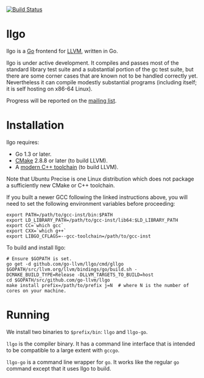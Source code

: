 [![Build Status](https://drone.io/github.com/go-llvm/llgo/status.png)](https://drone.io/github.com/go-llvm/llgo/latest)
# llgo

llgo is a [Go](http://golang.org) frontend for [LLVM](http://llvm.org), written in Go.

llgo is under active development. It compiles and passes most of the standard library test suite and a substantial portion of the gc test suite, but there are some corner cases that are known not to be handled correctly yet. Nevertheless it can compile modestly substantial programs (including itself; it is self hosting on x86-64 Linux).

Progress will be reported on the [mailing list](https://groups.google.com/d/forum/llgo-dev).

# Installation

llgo requires:
* Go 1.3 or later.
* [CMake](http://cmake.org/) 2.8.8 or later (to build LLVM).
* A [modern C++ toolchain](http://llvm.org/docs/GettingStarted.html#getting-a-modern-host-c-toolchain) (to build LLVM).

Note that Ubuntu Precise is one Linux distribution which does not package a sufficiently new CMake or C++ toolchain.

If you built a newer GCC following the linked instructions above, you will need to set the following environment variables before proceeding:

    export PATH=/path/to/gcc-inst/bin:$PATH
    export LD_LIBRARY_PATH=/path/to/gcc-inst/lib64:$LD_LIBRARY_PATH
    export CC=`which gcc`
    export CXX=`which g++`
    export LIBGO_CFLAGS=--gcc-toolchain=/path/to/gcc-inst

To build and install llgo:

    # Ensure $GOPATH is set.
    go get -d github.com/go-llvm/llgo/cmd/gllgo
    $GOPATH/src/llvm.org/llvm/bindings/go/build.sh -DCMAKE_BUILD_TYPE=Release -DLLVM_TARGETS_TO_BUILD=host
    cd $GOPATH/src/github.com/go-llvm/llgo
    make install prefix=/path/to/prefix j=N  # where N is the number of cores on your machine.

# Running

We install two binaries to `$prefix/bin`: `llgo` and `llgo-go`.

`llgo` is the compiler binary. It has a command line interface that is intended to be compatible to a large extent with `gccgo`.

`llgo-go` is a command line wrapper for `go`. It works like the regular `go` command except that it uses llgo to build.

